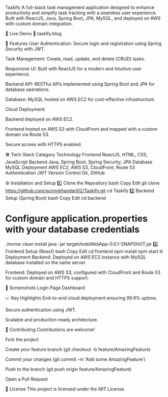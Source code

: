 Taskify
A full-stack task management application designed to enhance productivity and simplify task tracking with a seamless user experience. Built with ReactJS, Java, Spring Boot, JPA, MySQL, and deployed on AWS with custom domain integration.





🚀 Live Demo
🔗 taskify.blog

📌 Features
User Authentication: Secure login and registration using Spring Security with JWT.

Task Management: Create, read, update, and delete (CRUD) tasks.

Responsive UI: Built with ReactJS for a modern and intuitive user experience.

Backend API: RESTful APIs implemented using Spring Boot and JPA for database operations.

Database: MySQL hosted on AWS EC2 for cost-effective infrastructure.

Cloud Deployment:

Backend deployed on AWS EC2.

Frontend hosted on AWS S3 with CloudFront and mapped with a custom domain via Route 53.

Secure access with HTTPS enabled.

🛠️ Tech Stack
Category	Technology
Frontend	ReactJS, HTML, CSS, JavaScript
Backend	Java, Spring Boot, Spring Security, JPA
Database	MySQL
Deployment	AWS EC2, AWS S3, CloudFront, Route 53
Authentication	JWT
Version Control	Git, GitHub

⚙️ Installation and Setup
1️⃣ Clone the Repository
bash
Copy
Edit
git clone https://github.com/sunnybhandari02/Taskify.git
cd Taskify
2️⃣ Backend Setup (Spring Boot)
bash
Copy
Edit
cd backend
# Configure application.properties with your database credentials
./mvnw clean install
java -jar target/todoWebApp-0.0.1-SNAPSHOT.jar
3️⃣ Frontend Setup (React)
bash
Copy
Edit
cd frontend
npm install
npm start
🌐 Deployment
Backend: Deployed on AWS EC2 instance with MySQL database installed on the same server.

Frontend: Deployed on AWS S3, configured with CloudFront and Route 53 for custom domain and HTTPS support.

📸 Screenshots
Login Page	Dashboard

📈 Key Highlights
End-to-end cloud deployment ensuring 99.9% uptime.

Secure authentication using JWT.

Scalable and production-ready architecture.

🤝 Contributing
Contributions are welcome!

Fork the project

Create your feature branch (git checkout -b feature/AmazingFeature)

Commit your changes (git commit -m 'Add some AmazingFeature')

Push to the branch (git push origin feature/AmazingFeature)

Open a Pull Request

📜 License
This project is licensed under the MIT License.
